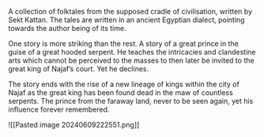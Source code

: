 A collection of folktales from the supposed cradle of civilisation, written by Sekt Kattan. The tales are written in an ancient Egyptian dialect, pointing towards the author being of its time.

One story is more striking than the rest. A story of a great prince in the guise of a great hooded serpent. He teaches the intricacies and clandestine arts which cannot be perceived to the masses to then later be invited to the great king of Najaf’s court. Yet he declines.

The story ends with the rise of a new lineage of kings within the city of Najaf as the great king has been found dead in the maw of countless serpents. The prince from the faraway land, never to be seen again, yet his influence forever remembered.

![[Pasted image 20240609222551.png]]